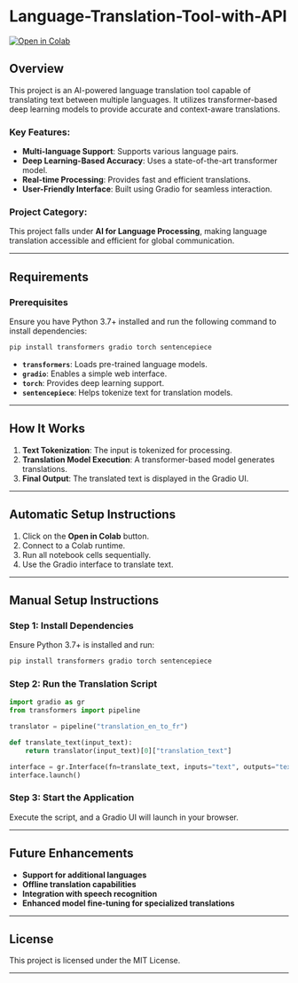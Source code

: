 # Language-Translation-Tool-with-API

[![Open in Colab](https://colab.research.google.com/assets/colab-badge.svg)](https://colab.research.google.com/drive/1n2buPVFupMYHrx_teH-KQmvWqT6uQ2ng?usp=sharing)

## Overview

This project is an AI-powered language translation tool capable of translating text between multiple languages. It utilizes transformer-based deep learning models to provide accurate and context-aware translations.

### Key Features:
- **Multi-language Support**: Supports various language pairs.
- **Deep Learning-Based Accuracy**: Uses a state-of-the-art transformer model.
- **Real-time Processing**: Provides fast and efficient translations.
- **User-Friendly Interface**: Built using Gradio for seamless interaction.

### Project Category:
This project falls under **AI for Language Processing**, making language translation accessible and efficient for global communication.

---

## Requirements

### Prerequisites
Ensure you have Python 3.7+ installed and run the following command to install dependencies:

```bash
pip install transformers gradio torch sentencepiece
```

- **`transformers`**: Loads pre-trained language models.
- **`gradio`**: Enables a simple web interface.
- **`torch`**: Provides deep learning support.
- **`sentencepiece`**: Helps tokenize text for translation models.

---

## How It Works

1. **Text Tokenization**: The input is tokenized for processing.
2. **Translation Model Execution**: A transformer-based model generates translations.
3. **Final Output**: The translated text is displayed in the Gradio UI.

---

## Automatic Setup Instructions

1. Click on the **Open in Colab** button.
2. Connect to a Colab runtime.
3. Run all notebook cells sequentially.
4. Use the Gradio interface to translate text.

---

## Manual Setup Instructions

### Step 1: Install Dependencies
Ensure Python 3.7+ is installed and run:

```bash
pip install transformers gradio torch sentencepiece
```

### Step 2: Run the Translation Script

```python
import gradio as gr
from transformers import pipeline

translator = pipeline("translation_en_to_fr")

def translate_text(input_text):
    return translator(input_text)[0]["translation_text"]

interface = gr.Interface(fn=translate_text, inputs="text", outputs="text")
interface.launch()
```

### Step 3: Start the Application
Execute the script, and a Gradio UI will launch in your browser.

---

## Future Enhancements

- **Support for additional languages**
- **Offline translation capabilities**
- **Integration with speech recognition**
- **Enhanced model fine-tuning for specialized translations**

---

## License
This project is licensed under the MIT License.

---
```

